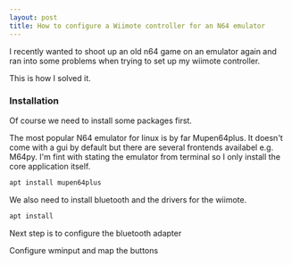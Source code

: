 ```yaml
---
layout: post
title: How to configure a Wiimote controller for an N64 emulator
---
```


I recently wanted to shoot up an old n64 game on an emulator again and ran into some problems when trying to set up my wiimote controller.

This is how I solved it.

### Installation

Of course we need to install some packages first.

The most popular N64 emulator for linux is by far Mupen64plus.
It doesn't come with a gui by default but there are several frontends availabel e.g. M64py.
I'm fint with stating the emulator from terminal so I only install the core application itself.

```bash
apt install mupen64plus
```

We also need to install bluetooth and the drivers for the wiimote.

```bash
apt install
```

Next step is to configure the bluetooth adapter

Configure wminput and map the buttons
